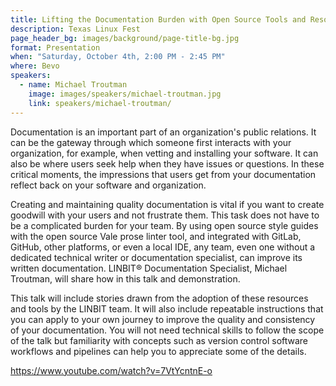 ```yaml
---
title: Lifting the Documentation Burden with Open Source Tools and Resources
description: Texas Linux Fest
page_header_bg: images/background/page-title-bg.jpg
format: Presentation
when: "Saturday, October 4th, 2:00 PM - 2:45 PM"
where: Bevo
speakers:
  - name: Michael Troutman
    image: images/speakers/michael-troutman.jpg
    link: speakers/michael-troutman/
---
```


Documentation is an important part of an organization's public relations.  It
can be the gateway through which someone first interacts with your
organization, for example, when vetting and installing your software.  It can
also be where users seek help when they have issues or questions.  In these
critical moments, the impressions that users get from your documentation
reflect back on your software and organization.

Creating and maintaining quality documentation is vital if you want to create
goodwill with your users and not frustrate them.  This task does not have to be
a complicated burden for your team.  By using open source style guides with the
open source Vale prose linter tool, and integrated with GitLab, GitHub, other
platforms, or even a local IDE, any team, even one without a dedicated
technical writer or documentation specialist, can improve its written
documentation.  LINBIT® Documentation Specialist, Michael Troutman, will share
how in this talk and demonstration.

This talk will include stories drawn from the adoption of these resources and
tools by the LINBIT team.  It will also include repeatable instructions that
you can apply to your own journey to improve the quality and consistency of
your documentation.  You will not need technical skills to follow the scope of
the talk but familiarity with concepts such as version control software
workflows and pipelines can help you to appreciate some of the details.

<https://www.youtube.com/watch?v=7VtYcntnE-o>
